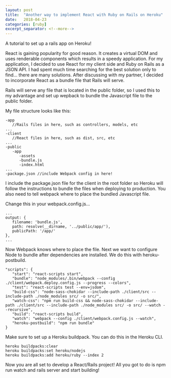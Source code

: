 ```yaml
---
layout: post
title:  "Another way to implement React with Ruby on Rails on Heroku"
date:   2018-04-23
categories: [ruby]
excerpt_separator: <!--more-->
---
```

A tutorial to set up a rails app on Heroku!

<!--more-->
React is gaining popularity for good reason. It creates a virtual DOM and uses renderable components which results in a speedy application. For my application, I decided to use React for my client side and Ruby on Rails as a JSON API. I had spent much time searching for the best solution only to find… there are many solutions. After discussing with my partner, I decided to incorporate React as a bundle file that Rails will serve.

Rails will serve any file that is located in the public folder, so I used this to my advantage and set up wepback to bundle the Javascript file to the public folder.

My file structure looks like this:

```
-app
   //Rails files in here, such as controllers, models, etc
...
-client
   //React files in here, such as dist, src, etc
...
-public
   -app
      -assets
      -bundle.js
      -index.html
...
-package.json //include Webpack config in here!
```

I include the package.json file for the client in the root folder so Heroku will follow the instructions to bundle the files when deploying to production. You also need to tell webpack where to place the bundled Javascript file.

Change this in your webpack.config.js…

```
...
output: {
   filename: 'bundle.js',
   path: resolve(__dirname, '../public/app/'),
   publicPath: '/app/'
},
...
```

Now Webpack knows where to place the file. Next we want to configure Node to bundle after dependencies are installed. We do this with heroku-postbuild.

```
"scripts": {
   "start": "react-scripts start",
   "bundle": "node_modules/.bin/webpack --config   ./client/webpack.deploy.config.js --progress --colors",
   "test": "react-scripts test --env=jsdom",
   "build-css": "node-sass-chokidar --include-path ./client/src --include-path ./node_modules src/ -o src/",
   "watch-css": "npm run build-css && node-sass-chokidar --include-path ./client/src --include-path ./node_modules src/ -o src/ --watch --recursive",
   "build": "react-scripts build",
   "watch": "webpack --config ./client/webpack.config.js --watch",
   "heroku-postbuild": "npm run bundle"
}
```

Make sure to set up a Heroku buildpack. You can do this in the Heroku CLI.

```
heroku buildpacks:clear
heroku buildpacks:set heroku/nodejs
heroku buildpacks:add heroku/ruby --index 2
```

Now you are all set to develop a React/Rails project! All you got to do is npm run watch and rails server and start building!
